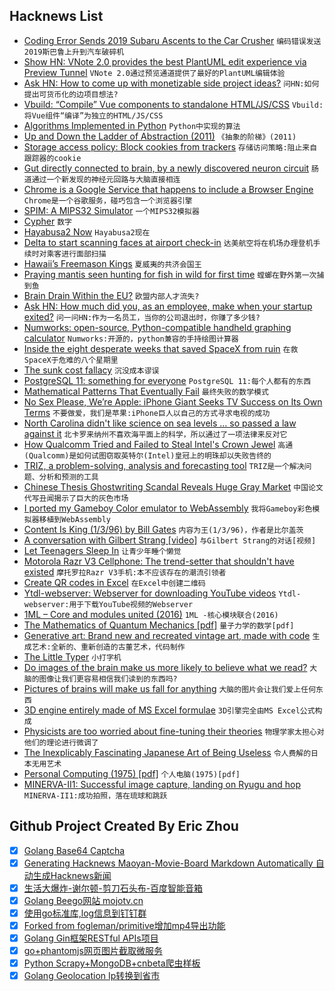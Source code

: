 ## Hacknews List


- [Coding Error Sends 2019 Subaru Ascents to the Car Crusher](https://spectrum.ieee.org/riskfactor/computing/it/coding-error-leads-293-subaru-ascents-to-the-car-crusher)  `编码错误发送2019斯巴鲁上升到汽车破碎机`
- [Show HN: VNote 2.0 provides the best PlantUML edit experience via Preview Tunnel](https://github.com/tamlok/vnote/releases/tag/v2.0)  `VNote 2.0通过预览通道提供了最好的PlantUML编辑体验`
- [Ask HN: How to come up with monetizable side project ideas?](item?id=18047553)  `问HN:如何提出可货币化的边项目想法?`
- [Vbuild: “Compile” Vue components to standalone HTML/JS/CSS](https://github.com/manatlan/vbuild)  `Vbuild:将Vue组件“编译”为独立的HTML/JS/CSS`
- [Algorithms Implemented in Python](https://github.com/TheAlgorithms/Python)  `Python中实现的算法`
- [Up and Down the Ladder of Abstraction (2011)](http://worrydream.com/LadderOfAbstraction/)  `《抽象的阶梯》(2011)`
- [Storage access policy: Block cookies from trackers](https://developer.mozilla.org/en-US/docs/Mozilla/Firefox/Privacy/Storage_access_policy)  `存储访问策略:阻止来自跟踪器的cookie`
- [Gut directly connected to brain, by a newly discovered neuron circuit](http://www.sciencemag.org/news/2018/09/your-gut-directly-connected-your-brain-newly-discovered-neuron-circuit)  `肠道通过一个新发现的神经元回路与大脑直接相连`
- [Chrome is a Google Service that happens to include a Browser Engine](https://ha.x0r.be/posts/chrome-is-a-google-service/)  `Chrome是一个谷歌服务，碰巧包含一个浏览器引擎`
- [SPIM: A MIPS32 Simulator](http://spimsimulator.sourceforge.net/)  `一个MIPS32模拟器`
- [Cypher](https://crouther.github.io/p/cypher)  `数字`
- [Hayabusa2 Now](http://haya2now.jp/en.html)  `Hayabusa2现在`
- [Delta to start scanning faces at airport check-in](https://techcrunch.com/2018/09/20/delta-to-start-scanning-faces-at-airport-check-in/)  `达美航空将在机场办理登机手续时对乘客进行面部扫描`
- [Hawaii’s Freemason Kings](https://daily.jstor.org/hawaiis-freemason-kings/)  `夏威夷的共济会国王`
- [Praying mantis seen hunting for fish in wild for first time](https://www.independent.co.uk/news/science/praying-mantis-eats-fish-discovered-india-a8548981.html)  `螳螂在野外第一次捕到鱼`
- [Brain Drain Within the EU?](https://www.statista.com/chart/15528/eu-scientists-by-location/)  `欧盟内部人才流失?`
- [Ask HN: How much did you, as an employee, make when your startup exited?](item?id=18049153)  `问一问HN:作为一名员工，当你的公司退出时，你赚了多少钱?`
- [Numworks: open-source, Python-compatible handheld graphing calculator](https://www.numworks.com/)  `Numworks:开源的，python兼容的手持绘图计算器`
- [Inside the eight desperate weeks that saved SpaceX from ruin](https://arstechnica.com/science/2018/09/inside-the-eight-desperate-weeks-that-saved-spacex-from-ruin/)  `在救SpaceX于危难的八个星期里`
- [The sunk cost fallacy](http://www.bbc.com/capital/story/20180914-the-trick-to-learning-when-to-cut-your-losses)  `沉没成本谬误`
- [PostgreSQL 11: something for everyone](https://lwn.net/Articles/764515/)  `PostgreSQL 11:每个人都有的东西`
- [Mathematical Patterns That Eventually Fail](https://johncarlosbaez.wordpress.com/2018/09/20/patterns-that-eventually-fail/)  `最终失败的数学模式`
- [No Sex Please, We’re Apple: iPhone Giant Seeks TV Success on Its Own Terms](https://www.wsj.com/articles/no-sex-please-were-apple-iphone-giant-seeks-tv-success-on-its-own-terms-1537588880)  `不要做爱，我们是苹果:iPhone巨人以自己的方式寻求电视的成功`
- [North Carolina didn&#39;t like science on sea levels … so passed a law against it](https://www.theguardian.com/us-news/2018/sep/12/north-carolina-didnt-like-science-on-sea-levels-so-passed-a-law-against-it)  `北卡罗来纳州不喜欢海平面上的科学，所以通过了一项法律来反对它`
- [How Qualcomm Tried and Failed to Steal Intel&#39;s Crown Jewel](https://www.bloomberg.com/news/articles/2018-09-20/qualcomm-s-bid-to-chase-intel-in-servers-fell-victim-to-broadcom)  `高通(Qualcomm)是如何试图窃取英特尔(Intel)皇冠上的明珠却以失败告终的`
- [TRIZ, a problem-solving, analysis and forecasting tool](http://en.wikipedia.org/wiki/TRIZ)  `TRIZ是一个解决问题、分析和预测的工具`
- [Chinese Thesis Ghostwriting Scandal Reveals Huge Gray Market](https://www.caixinglobal.com/2018-09-15/chinese-thesis-ghostwriting-scandal-reveals-huge-gray-market-101326436.html)  `中国论文代写丑闻揭示了巨大的灰色市场`
- [I ported my Gameboy Color emulator to WebAssembly](https://djhworld.github.io/post/2018/09/21/i-ported-my-gameboy-color-emulator-to-webassembly/)  `我将Gameboy彩色模拟器移植到WebAssembly`
- [Content Is King (1/3/96) by Bill Gates](http://web.archive.org/web/20010126005200/http:/www.microsoft.com/billgates/columns/1996essay/essay960103.asp)  `内容为王(1/3/96)，作者是比尔盖茨`
- [A conversation with Gilbert Strang [video]](https://www.youtube.com/watch?v=gGYcSjrqbjc)  `与Gilbert Strang的对话[视频]`
- [Let Teenagers Sleep In](https://www.nytimes.com/2018/09/20/opinion/sunday/sleep-school-start-time-screens-teenagers.html)  `让青少年睡个懒觉`
- [Motorola Razr V3 Cellphone: The trend-setter that shouldn&#39;t have existed](http://www.massmadesoul.com/features/razr)  `摩托罗拉Razr V3手机:本不应该存在的潮流引领者`
- [Create QR codes in Excel](http://blog.ambor.com/2013/03/create-qr-codes-in-excel-or-any.html)  `在Excel中创建二维码`
- [Ytdl-webserver: Webserver for downloading YouTube videos](https://github.com/Algram/ytdl-webserver)  `Ytdl-webserver:用于下载YouTube视频的Webserver`
- [1ML – Core and modules united (2016)](https://people.mpi-sws.org/~rossberg/1ml/)  `1ML -核心模块联合(2016)`
- [The Mathematics of Quantum Mechanics [pdf]](https://uwaterloo.ca/institute-for-quantum-computing/sites/ca.institute-for-quantum-computing/files/uploads/files/mathematics_qm_v21.pdf)  `量子力学的数学[pdf]`
- [Generative art: Brand new and recreated vintage art, made with code](https://beta.observablehq.com/collection/@observablehq/generative-art)  `生成艺术:全新的、重新创造的古董艺术，代码制作`
- [The Little Typer](https://mitpress.mit.edu/books/little-typer)  `小打字机`
- [Do images of the brain make us more likely to believe what we read?](https://twin-cities.umn.edu/news-events/research-brief-do-images-brain-make-us-more-likely-believe-what-we-read)  `大脑的图像让我们更容易相信我们读到的东西吗?`
- [Pictures of brains will make us fall for anything](http://www.citypages.com/news/u-of-minnesota-study-pictures-of-brains-will-make-us-fall-for-anything/493896311)  `大脑的图片会让我们爱上任何东西`
- [3D engine entirely made of MS Excel formulae](https://www.gamasutra.com/blogs/CBel/20180213/308549/3D_engine_entirely_made_of_MS_Excel_formulae__Enjoy_this_Doomxls_file_.php)  `3D引擎完全由MS Excel公式构成`
- [Physicists are too worried about fine-tuning their theories](http://nautil.us/issue/64/the-unseen/fine-tuning-is-just-fine)  `物理学家太担心对他们的理论进行微调了`
- [The Inexplicably Fascinating Japanese Art of Being Useless](http://www.messynessychic.com/2018/09/21/the-inexplicably-fascinating-japanese-art-of-being-useless/)  `令人费解的日本无用艺术`
- [Personal Computing (1975) [pdf]](https://mprove.de/diplom/gui/Kay75.pdf)  `个人电脑(1975)[pdf]`
- [MINERVA-II1: Successful image capture, landing on Ryugu and hop](http://www.hayabusa2.jaxa.jp/en/topics/20180922e/)  `MINERVA-II1:成功拍照，落在琉球和跳跃`

## Github Project Created By Eric Zhou

- [x] [Golang Base64 Captcha](https://github.com/mojocn/base64Captcha)
- [x] [Generating Hacknews Maoyan-Movie-Board Markdown Automatically 自动生成Hacknews新闻](https://github.com/dejavuzhou/md-genie)
- [x] [生活大爆炸-谢尔顿-剪刀石头布-百度智能音箱](https://github.com/mojocn/dueros-bang-game)
- [x] [Golang Beego网站 mojotv.cn](https://github.com/mojocn/www.mojotv.cn)
- [x] [使用go标准库,log信息到钉钉群](https://github.com/mojocn/dooger)
- [x] [Forked from fogleman/primitive增加mp4导出功能](https://github.com/mojocn/primitive)
- [x] [Golang Gin框架RESTful APIs项目](https://github.com/JJJJJJJerk/ezier-golang-web-api-framework)
- [x] [go+phantomjs网页图片截取微服务](https://github.com/mojocn/screen_shot)
- [x] [Python Scrapy+MongoDB+cnbeta爬虫样板](https://github.com/mojocn/scrapy_mongodb_boilerplate_cnbeta)
- [x] [Golang Geolocation Ip转换到省市](https://github.com/mojocn/ip2location)